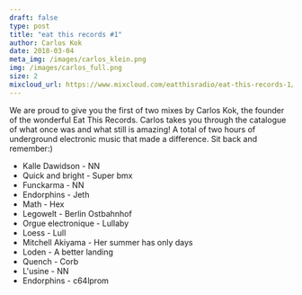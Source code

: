 ```yaml
---
draft: false
type: post
title: "eat this records #1"
author: Carlos Kok
date: 2018-03-04
meta_img: /images/carlos_klein.png
img: /images/carlos_full.png
size: 2
mixcloud_url: https://www.mixcloud.com/eatthisradio/eat-this-records-1/
---
```


We are proud to give you the first of two mixes by Carlos Kok, the founder of the wonderful Eat This Records. Carlos takes you through the catalogue of what once was and what still is amazing! A total of two hours of underground electronic music that made a difference. Sit back and remember:) 

- Kalle Dawidson - NN
- Quick and bright - Super bmx
- Funckarma - NN
- Endorphins - Jeth
- Math - Hex
- Legowelt - Berlin Ostbahnhof
- Orgue electronique - Lullaby
- Loess - Lull
- Mitchell Akiyama - Her summer has only days
- Loden - A better landing
- Quench - Corb
- L'usine - NN
- Endorphins - c64lprom
